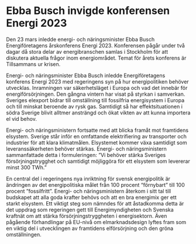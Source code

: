 # Ebba Busch invigde konferensen Energi 2023

Den 23 mars inledde energi\- och näringsminister Ebba Busch Energiföretagens årskonferens Energi 2023\. Konferensen pågår under två dagar då stora delar av energibranschen samlas i Stockholm för att diskutera aktuella frågor inom energiområdet. Temat för årets konferens är Tillsammans ur krisen.


Energi\- och näringsminister Ebba Busch inledde Energiföretagens konferens Energi 2023 med regeringens syn på hur energipolitiken behöver utvecklas. Inramningen var säkerhetsläget i Europa och vad det innebär för energiförsörjningen. Den gångna vintern har visat på styrkan i samverkan. Sveriges elexport bidrar till omställning till fossilfria energisystem i Europa och till minskat beroende av rysk gas. Samtidigt så har effektsituationen i södra Sverige blivit alltmer ansträngd och ökat vikten av att kunna importera el vid behov.

Energi\- och näringsministern fortsatte med att blicka framåt mot framtidens elsystem. Sverige står inför en omfattande elektrifiering av transporter och industrier för att klara klimatmålen. Elsystemet kommer växa samtidigt som leveranssäkerheten behöver stärkas. Energi\- och näringsministern sammanfattade detta i formuleringen: ”Vi behöver stärka Sveriges försörjningstrygghet och samtidigt möjliggöra för ett elsystem som levererar minst 300 TWh.”

En central del i regeringens nya inriktning för svensk energipolitik är ändringen av det energipolitiska målet från 100 procent “förnybart” till 100 procent ”fossilfritt”. Energi\- och näringsministern återkom i sitt tal till budskapet att alla goda krafter behövs och att en bra energimix ger ett starkt elsystem. Ett viktigt steg som nämndes för att åstadkomma detta är det uppdrag som regeringen gett till Energimyndigheten och Svenska kraftnät om att stärka försörjningstryggheten i energisektorn. Även pågående förhandlingar på EU\-nivå om elmarknadsdesign lyftes fram som en viktig del i utvecklingen av framtidens elförsörjning och den gröna omställningen.
